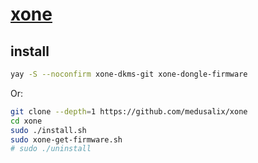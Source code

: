 # [xone](https://github.com/medusalix/xone)

## install

```sh
yay -S --noconfirm xone-dkms-git xone-dongle-firmware
```

Or:

```sh
git clone --depth=1 https://github.com/medusalix/xone
cd xone
sudo ./install.sh
sudo xone-get-firmware.sh
# sudo ./uninstall
```
